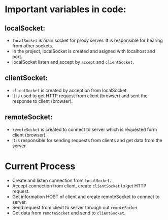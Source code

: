 # Important variables in code:

## localSocket:
* `localSocket` is main socket for proxy server. It is responsible for hearing from other sockets.
* In the project, localSocket is created and asigned with localhost and port. 
* localSocket listen and accept by `accept` and `clientSocket`.

## clientSocket:

* `clientSocket` is created by acception from localSocket. 
* It is used to get HTTP request from client (browser) and sent the response to client (browser).

## remoteSocket:
* `remoteSocket` is created to connect to server which is requested form client (browser).
* It is responsible for sending requests from clients and get data from the server.

# Current Process
* Create and listen connection from `localSocket`.
* Accept connection from client, create `clientSocket` to get HTTP request.
* Get information HOST of client and create remoteSocket to connect to server.
* Send request from client to server through out `remoteSocket`
* Get data from `remoteSocket` and send to `clientSocket`.